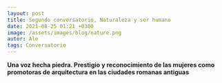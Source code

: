 ```yaml
---
layout: post
title: Segundo conversatorio, Naturaleza y ser humano
date: 2021-08-25 01:21 +0300
image: /assets/images/blog/nature.png
autor: Ale
tags: Conversatorio
---
```


**Una voz hecha piedra. Prestigio y reconocimiento de las mujeres como promotoras de arquitectura en las ciudades romanas antiguas**
